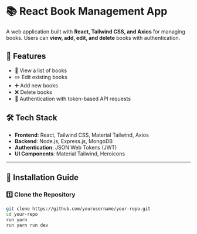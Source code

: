 # 📚 React Book Management App

A web application built with **React, Tailwind CSS, and Axios** for managing books. Users can **view, add, edit, and delete** books with authentication.

## 🚀 Features
- 📖 View a list of books
- ✏️ Edit existing books
- ➕ Add new books
- ❌ Delete books
- 🔐 Authentication with token-based API requests

## 🛠️ Tech Stack
- **Frontend**: React, Tailwind CSS, Material Tailwind, Axios
- **Backend**: Node.js, Express.js, MongoDB
- **Authentication**: JSON Web Tokens (JWT)
- **UI Components**: Material Tailwind, Heroicons

---

## 🔧 Installation Guide

### **1️⃣ Clone the Repository**
```bash
git clone https://github.com/yourusername/your-repo.git
cd your-repo
run yarn
run yarn run dev